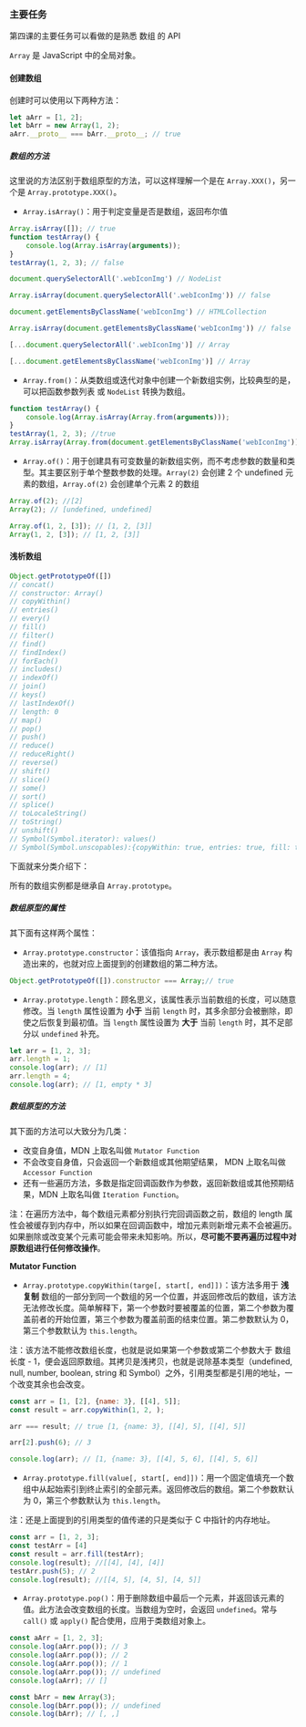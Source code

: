 ### 主要任务
第四课的主要任务可以看做的是熟悉 数组 的 API

`Array` 是 JavaScript 中的全局对象。

#### 创建数组

创建时可以使用以下两种方法：

```js
let aArr = [1, 2];
let bArr = new Array(1, 2);
aArr.__proto__ === bArr.__proto__; // true
```

##### 数组的方法

这里说的方法区别于数组原型的方法，可以这样理解一个是在 `Array.XXX()`，另一个是 `Array.prototype.XXX()`。

- `Array.isArray()`：用于判定变量是否是数组，返回布尔值

```js
Array.isArray([]); // true
function testArray() {
    console.log(Array.isArray(arguments));
}
testArray(1, 2, 3); // false

document.querySelectorAll('.webIconImg') // NodeList

Array.isArray(document.querySelectorAll('.webIconImg')) // false

document.getElementsByClassName('webIconImg') // HTMLCollection

Array.isArray(document.getElementsByClassName('webIconImg')) // false

[...document.querySelectorAll('.webIconImg')] // Array

[...document.getElementsByClassName('webIconImg')] // Array

```

- `Array.from()`：从类数组或迭代对象中创建一个新数组实例，比较典型的是，可以把函数参数列表 或 `NodeList` 转换为数组。

```js
function testArray() {
    console.log(Array.isArray(Array.from(arguments)));
}
testArray(1, 2, 3); //true
Array.isArray(Array.from(document.getElementsByClassName('webIconImg'))) // true
```

- `Array.of()`：用于创建具有可变数量的新数组实例，而不考虑参数的数量和类型。其主要区别于单个整数参数的处理。`Array(2)` 会创建 2 个 undefined 元素的数组，`Array.of(2)` 会创建单个元素 2 的数组

```js
Array.of(2); //[2]
Array(2); // [undefined, undefined]

Array.of(1, 2, [3]); // [1, 2, [3]]
Array(1, 2, [3]); // [1, 2, [3]]
```

#### 浅析数组

```js
Object.getPrototypeOf([])
// concat()
// constructor: Array()
// copyWithin()
// entries()
// every()
// fill()
// filter()
// find()
// findIndex()
// forEach()
// includes()
// indexOf()
// join()
// keys()
// lastIndexOf()
// length: 0
// map()
// pop()
// push()
// reduce()
// reduceRight()
// reverse()
// shift()
// slice()
// some()
// sort()
// splice()
// toLocaleString()
// toString()
// unshift()
// Symbol(Symbol.iterator): values()
// Symbol(Symbol.unscopables):{copyWithin: true, entries: true, fill: true, find: true, findIndex: true, …}
```

下面就来分类介绍下：

所有的数组实例都是继承自 `Array.prototype`。

##### 数组原型的属性

其下面有这样两个属性：

- `Array.prototype.constructor`：该值指向 `Array`，表示数组都是由 `Array` 构造出来的，也就对应上面提到的创建数组的第二种方法。

```js
Object.getPrototypeOf([]).constructor === Array;// true
``` 

- `Array.prototype.length`：顾名思义，该属性表示当前数组的长度，可以随意修改。当 `length` 属性设置为 **小于** 当前 `length` 时，其多余部分会被删除，即使之后恢复到最初值。当 `length` 属性设置为 **大于** 当前 `length` 时，其不足部分以 `undefined` 补充。

```js
let arr = [1, 2, 3];
arr.length = 1;
console.log(arr); // [1]
arr.length = 4;
console.log(arr); // [1, empty * 3]
```

##### 数组原型的方法

其下面的方法可以大致分为几类：

- 改变自身值，MDN 上取名叫做 `Mutator Function`
- 不会改变自身值，只会返回一个新数组或其他期望结果， MDN 上取名叫做 `Accessor Function`
- 还有一些遍历方法，多数是指定回调函数作为参数，返回新数组或其他预期结果，MDN 上取名叫做 `Iteration Function`。

注：在遍历方法中，每个数组元素都分别执行完回调函数之前，数组的 length 属性会被缓存到内存中，所以如果在回调函数中，增加元素则新增元素不会被遍历。如果删除或改变某个元素可能会带来未知影响。所以，**尽可能不要再遍历过程中对原数组进行任何修改操作**。

**Mutator Function**

- `Array.prototype.copyWithin(targe[, start[, end]])`：该方法多用于 **浅复制** 数组的一部分到同一个数组的另一个位置，并返回修改后的数组，该方法无法修改长度。简单解释下，第一个参数时要被覆盖的位置，第二个参数为覆盖前者的开始位置，第三个参数为覆盖前面的结束位置。第二参数默认为 0，第三个参数默认为 `this.length`。

注：该方法不能修改数组长度，也就是说如果第一个参数或第二个参数大于 数组长度 - 1，便会返回原数组。其拷贝是浅拷贝，也就是说除基本类型（undefined, null, number, boolean, string 和 Symbol）之外，引用类型都是引用的地址，一个改变其余也会改变。

```js
const arr = [1, [2], {name: 3}, [[4], 5]];
const result = arr.copyWithin(1, 2, );

arr === result; // true [1, {name: 3}, [[4], 5], [[4], 5]]

arr[2].push(6); // 3

console.log(arr); // [1, {name: 3}, [[4], 5, 6], [[4], 5, 6]]
```

- `Array.prototype.fill(value[, start[, end]])`：用一个固定值填充一个数组中从起始索引到终止索引的全部元素。返回修改后的数组。第二个参数默认为 0，第三个参数默认为 `this.length`。

注：还是上面提到的引用类型的值传递的只是类似于 C 中指针的内存地址。

```js
const arr = [1, 2, 3];
const testArr = [4]
const result = arr.fill(testArr);
console.log(result); //[[4], [4], [4]]
testArr.push(5); // 2
console.log(result); //[[4, 5], [4, 5], [4, 5]]
```

- `Array.prototype.pop()`：用于删除数组中最后一个元素，并返回该元素的值。此方法会改变数组的长度。当数组为空时，会返回 `undefined`。常与 `call()` 或 `apply()` 配合使用，应用于类数组对象上。

```js
const aArr = [1, 2, 3];
console.log(aArr.pop()); // 3
console.log(aArr.pop()); // 2
console.log(aArr.pop()); // 1
console.log(aArr.pop()); // undefined
console.log(aArr); // []

const bArr = new Array(3);
console.log(bArr.pop()); // undefined
console.log(bArr); // [, ,]
```


